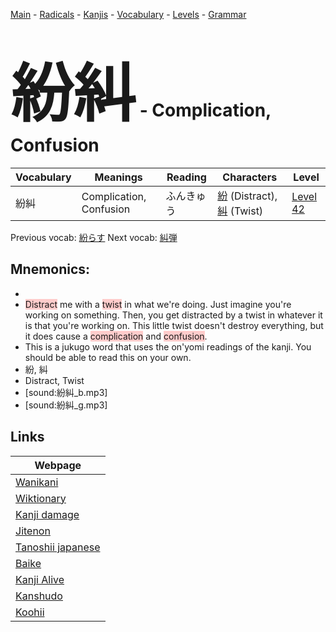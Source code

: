 <style> bigfont {font-size: 100px}</style>
[Main](../README.md) -
[Radicals](../radicals.md) -
[Kanjis](../kanjis.md) -
[Vocabulary](../vocabulary.md) -
[Levels](../levels.md) -
[Grammar](../grammar.md)
# <bigfont> 紛糾</bigfont> - Complication, Confusion 

| Vocabulary | Meanings | Reading | Characters | Level |
| --- | --- | --- | --- | --- |
| 紛糾 | Complication, Confusion | ふんきゅう |  [紛](../kanjis/紛.md) (Distract), [糾](../kanjis/糾.md) (Twist) | [Level 42](../levels/wk_level42.md) |

Previous vocab: [紛らす](紛らす.md) Next vocab: [糾弾](糾弾.md) 

## Mnemonics:

* 
* <span style="background-color:#ffcccb"> Distract</span> me with a <span style="background-color:#ffcccb"> twist</span> in what we're doing. Just imagine you're working on something. Then, you get distracted by a twist in whatever it is that you're working on. This little twist doesn't destroy everything, but it does cause a <span style="background-color:#ffcccb"> complication</span> and <span style="background-color:#ffcccb"> confusion</span>.
* This is a jukugo word that uses the on'yomi readings of the kanji. You should be able to read this on your own.
* 紛, 糾
* Distract, Twist
* [sound:紛糾_b.mp3]
* [sound:紛糾_g.mp3]


## Links 

| Webpage |
| --- |
| [Wanikani          ](https://www.wanikani.com/kanji/紛糾) |
| [Wiktionary        ](https://en.wiktionary.org/wiki/紛糾) |
| [Kanji damage      ](http://www.kanjidamage.com/kanji/search?utf8=✓&q=紛糾) |
| [Jitenon           ](https://jitenon.com/kanji/紛糾) |
| [Tanoshii japanese ](https://www.tanoshiijapanese.com/dictionary/kanji.cfm?k=紛糾) |
| [Baike             ](https://baike.baidu.com/item/紛糾) |
| [Kanji Alive       ](https://app.kanjialive.com/紛糾) |
| [Kanshudo          ](https://www.kanshudo.com/searchmn?q=紛糾) |
| [Koohii            ](https://kanji.koohii.com/study/kanji/紛糾) |
